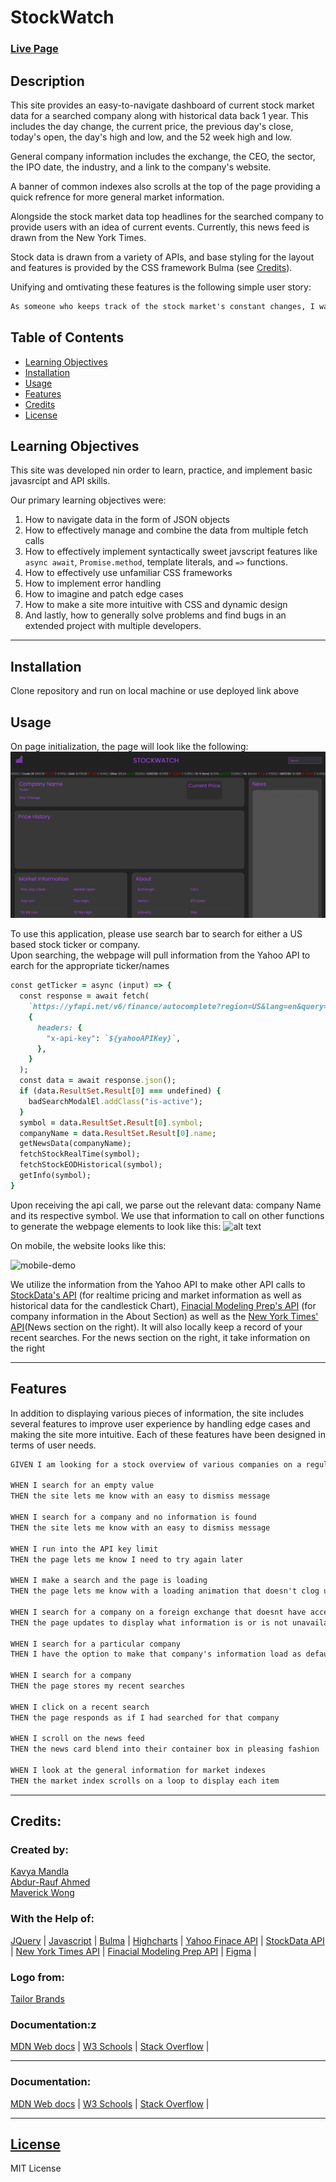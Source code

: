 # StockWatch

### [Live Page](https://smandla.github.io/stockwatch/)

## Description

This site provides an easy-to-navigate dashboard of current stock market data for a searched company along with historical data back 1 year. This includes the day change, the current price, the previous day's close, today's open, the day's high and low, and the 52 week high and low.

General company information includes the exchange, the CEO, the sector, the IPO date, the industry, and a link to the company's website.

A banner of common indexes also scrolls at the top of the page providing a quick refrence for more general market information.


Alongside the stock market data top headlines for the searched company to provide users with an idea of current events. Currently, this news feed is drawn from the New York Times.

Stock data is drawn from a variety of APIs, and base styling for the layout and features is provided by the CSS framework Bulma (see [Credits](#credits)). 

Unifying and omtivating these features is the following simple user story: 

```md
As someone who keeps track of the stock market's constant changes, I want a easy to view site with a breakdown of both general market indexes, specific company data (both historical and current), and current events that might shape the market's future.
```

## Table of Contents

- [Learning Objectives](#learning-objectives)
- [Installation](#installation)
- [Usage](#usage)
- [Features](#features)
- [Credits](#credits)
- [License](#license)

## Learning Objectives

This site was developed nin order to learn, practice, and implement basic javasrcipt and API skills. 

Our primary learning objectives were: 
1. How to navigate data in the form of JSON objects
2. How to effectively manage and combine the data from multiple fetch calls
3. How to effectively implement syntactically sweet javscript features like ```async await```, ```Promise.method```, template literals, and ```=>``` functions.
3. How to effectively use unfamiliar CSS frameworks
4. How to implement error handling
5. How to imagine and patch edge cases 
6. How to make a site more intuitive with CSS and dynamic design
7. And lastly, how to generally solve problems and find bugs in an extended project with multiple developers. 

---

## Installation

Clone repository and run on local machine or use deployed link above

## Usage

On page initialization, the page will look like the following:
![alt text](assets/images/screenshot.png)

To use this application, please use search bar to search for either a US based stock ticker or company.  
Upon searching, the webpage will pull information from the Yahoo API to earch for the appropriate ticker/names

```ruby
const getTicker = async (input) => {
  const response = await fetch(
    `https://yfapi.net/v6/finance/autocomplete?region=US&lang=en&query=${input}`,
    {
      headers: {
        "x-api-key": `${yahooAPIKey}`,
      },
    }
  );
  const data = await response.json();
  if (data.ResultSet.Result[0] === undefined) {
    badSearchModalEl.addClass("is-active");
  }
  symbol = data.ResultSet.Result[0].symbol;
  companyName = data.ResultSet.Result[0].name;
  getNewsData(companyName);
  fetchStockRealTime(symbol);
  fetchStockEODHistorical(symbol);
  getInfo(symbol);
}
```

Upon receiving the api call, we parse out the relevant data: company Name and its respective symbol. We use that information to call on other functions to generate the webpage elements to look like this:
![alt text](assets/images/Example.gif)

On mobile, the website looks like this:

![mobile-demo](./assets/images/mobile-demo.gif)

We utilize the information from the Yahoo API to make other API calls to [StockData's API](https://www.stockdata.org/)
(for realtime pricing and market information as well as historical data for the candlestick Chart),
[Finacial Modeling Prep's API](https://site.financialmodelingprep.com/) (for company information in the About Section)
as well as the [New York Times' API](https://developer.nytimes.com/)(News section on the right).
It will also locally keep a record of your recent searches. For the news section on the right, it take information on the right

---

## Features

In addition to displaying various pieces of information, the site includes several features to improve user experience by handling edge cases and making the site more intuitive. Each of these features have been designed in terms of user needs.

```md
GIVEN I am looking for a stock overview of various companies on a regular basis

WHEN I search for an empty value
THEN the site lets me know with an easy to dismiss message

WHEN I search for a company and no information is found 
THEN the site lets me know with an easy to dismiss message

WHEN I run into the API key limit
THEN the page lets me know I need to try again later

WHEN I make a search and the page is loading
THEN the page lets me know with a loading animation that doesn't clog up the screen when the page is done loading

WHEN I search for a company on a foreign exchange that doesnt have accesible information
THEN the page updates to display what information is or is not unavailable

WHEN I search for a particular company
THEN I have the option to make that company's information load as default when I revisit the page

WHEN I search for a company 
THEN the page stores my recent searches 

WHEN I click on a recent search 
THEN the page responds as if I had searched for that company 

WHEN I scroll on the news feed
THEN the news card blend into their container box in pleasing fashion

WHEN I look at the general information for market indexes 
THEN the market index scrolls on a loop to display each item 
```

---

## Credits:

### Created by:

[Kavya Mandla](https://github.com/smandla)  
[Abdur-Rauf Ahmed](https://github.com/Corasinth)  
[Maverick Wong](https://github.com/maverickwong17)

### With the Help of:

[JQuery](https://jquery.com/) |
[Javascript](https://www.javascript.com/) |
[Bulma](https://bulma.io/) |
[Highcharts](https://www.highcharts.com/) |
[Yahoo Finace API](https://www.yahoofinanceapi.com/) |
[StockData API](https://www.stockdata.org/) |
[New York Times API](https://developer.nytimes.com/) |
[Finacial Modeling Prep API](https://site.financialmodelingprep.com/) |
[Figma](https://www.figma.com/) |

### Logo from:

[Tailor Brands](https://www.tailorbrands.com/)

### Documentation:z

[MDN Web docs](https://developer.mozilla.org/en-US/) |
[W3 Schools](https://www.w3schools.com/) |
[Stack Overflow](https://stackoverflow.com/) |

---

### Documentation:

[MDN Web docs](https://developer.mozilla.org/en-US/) |
[W3 Schools](https://www.w3schools.com/) |
[Stack Overflow](https://stackoverflow.com/) |

---

## [License](./LICENSE)

MIT License